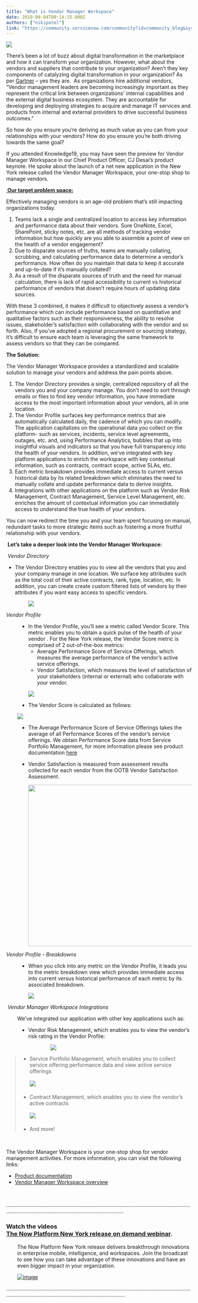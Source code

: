 ```yaml
---
title: "What is Vendor Manager Workspace"
date: 2019-09-04T00:14:15.000Z
authors: ["nikipatel"]
link: "https://community.servicenow.com/community?id=community_blog&sys_id=0a3ba12bdb67f3085ed4a851ca9619e5"
---
```

<p><img style="max-width: 100%; max-height: 480px;" src="https://community.servicenow.com/8abb21a3dbaffb08190dfb24399619f6.iix" /></p>
<p>There’s been a lot of buzz about digital transformation in the marketplace and how it can transform your organization. However, what about the vendors and suppliers that contribute to your organization? Aren’t they key components of catalyzing digital transformation in your organization? As per <a href="https://www.gartner.com/binaries/content/assets/events/keywords/sourcing/asm17i/sourcing_and_vendor_management-leadership-vision-for-2017.pdf" target="_blank" rel="noopener noreferrer nofollow">Gartner</a> – yes they are.  As organizations hire additional vendors, “Vendor management leaders are becoming increasingly important as they represent the critical link between organizations&#39; internal capabilities and the external digital business ecosystem. They are accountable for developing and deploying strategies to acquire and manage IT services and products from internal and external providers to drive successful business outcomes.&#34; </p>
<p>So how do you ensure you’re deriving as much value as you can from your relationships with your vendors? How do you ensure you’re both driving towards the same goal?  </p>
<p>If you attended Knowledge19, you may have seen the preview for Vendor Manager Workspace in our Chief Product Officer, CJ Desai’s product keynote. He spoke about the launch of a net new application in the New York release called the Vendor Manager Workspace, your one-stop shop to manage vendors.</p>
<p><span style="text-decoration: underline;"><strong> </strong><strong>Our target problem space: </strong></span></p>
<p>Effectively managing vendors is an age-old problem that’s still impacting organizations today.</p>
<ol><li>Teams lack a single and centralized location to access key information and performance data about their vendors. Sure OneNote, Excel, SharePoint, sticky notes, etc. are all methods of tracking vendor information but how quickly are you able to assemble a point of view on the health of a vendor engagement?</li><li>Due to disparate sources of truths, teams are manually collating, scrubbing, and calculating performance data to determine a vendor’s performance. How often do you maintain that data to keep it accurate and up-to-date if it’s manually collated?</li><li>As a result of the disparate sources of truth and the need for manual calculation, there is lack of rapid accessibility to current vs historical performance of vendors that doesn’t require hours of updating data sources.</li></ol>
<p>With these 3 combined, it makes it difficult to objectively assess a vendor’s performance which can include performance based on quantitative and qualitative factors such as their responsiveness, the ability to resolve issues, stakeholder’s satisfaction with collaborating with the vendor and so forth. Also, if you’ve adopted a regional procurement or sourcing strategy, it’s difficult to ensure each team is leveraging the same framework to assess vendors so that they can be compared. </p>
<p><strong>The Solution: </strong></p>
<p>The Vendor Manager Workspace provides a standardized and scalable solution to manage your vendors and address the pain points above.</p>
<ol><li>The Vendor Directory provides a single, centralized repository of all the vendors you and your company manage. You don’t need to sort through emails or files to find key vendor information, you have immediate access to the most important information about your vendors, all in one location.</li><li>The Vendor Profile surfaces key performance metrics that are automatically calculated daily, the cadence of which you can modify. The application capitalizes on the operational data you collect on the platform- such as services, incidents, service level agreements, outages, etc. and, using Performance Analytics, bubbles that up into insightful visuals and indicators so that you have full transparency into the health of your vendors. In addition, we’ve integrated with key platform applications to enrich the workspace with key contextual information, such as contracts, contract scope, active SLAs, etc.</li><li>Each metric breakdown provides immediate access to current versus historical data by its related breakdown which eliminates the need to manually collate and update performance data to derive insights.</li><li>Integrations with other applications on the platform such as Vendor Risk Management, Contract Management, Service Level Management, etc. enriches the amount of contextual information you can immediately access to understand the true health of your vendors.</li></ol>
<p>You can now redirect the time you and your team spent focusing on manual, redundant tasks to more strategic items such as fostering a more fruitful relationship with your vendors.  </p>
<p> <strong>Let’s take a deeper look into the Vendor Manager Workspace: </strong></p>
<p><em> Vendor Directory</em></p>
<ul><li>The Vendor Directory enables you to view all the vendors that you and your company manage in one location. We surface key attributes such as the total cost of their active contracts, rank, type, location, etc. In addition, you can create create custom filtered lists of vendors by their attributes if you want easy access to specific vendors.</li></ul>
<p style="padding-left: 60px;"><img src="https://community.servicenow.com/a1ecd167dbebb3085ed4a851ca961984.iix" /></p>
<p><em>Vendor Profile</em></p>
<ul style="padding-left: 60px;"><li>In the Vendor Profile, you’ll see a metric called Vendor Score. This metric enables you to obtain a quick pulse of the health of your vendor . For the New York release, the Vendor Score metric is comprised of 2 out-of-the-box metrics:
<ul><li>Average Performance Score of Service Offerings, which measures the average performance of the vendor’s active service offerings.</li><li>Vendor Satisfaction, which measures the level of satisfaction of your stakeholders (internal or external) who collaborate with your vendor.</li></ul>
</li></ul>
<p style="padding-left: 60px;"><img src="https://community.servicenow.com/7a3d5d6bdbebb3085ed4a851ca9619e0.iix" /></p>
<ul style="padding-left: 60px;"><li>The Vendor Score is calculated as follows:</li></ul>
<p style="padding-left: 30px;"><img src="https://community.servicenow.com/8c7dd16fdbebb3085ed4a851ca961994.iix" /></p>
<ul style="padding-left: 60px;"><li>The Average Performance Score of Service Offerings takes the average of all Performance Scores of the vendor’s service offerings. We obtain Performance Score data from Service Portfolio Management, for more information please see product documentation <a href="https://docs.servicenow.com/bundle/newyork-it-service-management/page/product/service-portfolio-management2/task/create-or-modify-SPM2-services.html " target="_blank" rel="noopener noreferrer nofollow">here</a></li></ul>
<ul style="padding-left: 60px;"><li>Vendor Satisfaction is measured from assessment results collected for each vendor from the OOTB Vendor Satisfaction Assessment. </li></ul>
<p style="padding-left: 60px;"><img src="https://community.servicenow.com/65992d6bdb27f3085ed4a851ca9619f9.iix" width="760" height="438" /></p>
<p><em>Vendor Profile - Breakdowns</em></p>
<ul style="padding-left: 60px;"><li>When you click into any metric on the Vendor Profile, it leads you to the metric breakdown view which provides immediate access into current versus historical performance of each metric by its associated breakdown.</li></ul>
<p style="padding-left: 60px;"><img src="https://community.servicenow.com/33b9e1ebdb27f3085ed4a851ca9619d0.iix" /></p>
<p> <em>Vendor Manager Workspace Integrations</em></p>
<p style="padding-left: 30px;">We’ve integrated our application with other key applications such as:</p>
<ul style="padding-left: 60px;"><li>Vendor Risk Management, which enables you to view the vendor’s risk rating in the Vendor Profile:</li></ul>
<p style="padding-left: 120px;"><img src="https://community.servicenow.com/8ee9ed2fdb27f3085ed4a851ca961920.iix" /></p>
<blockquote>
<ul><li>Service Portfolio Management, which enables you to collect service offering performance data and view active service offerings<br /><br /><img src="https://community.servicenow.com/a71a21efdb27f3085ed4a851ca9619e4.iix" /><br /><br /></li><li>Contract Management, which enables you to view the vendor’s active contracts<br /><br /><img src="https://community.servicenow.com/846aa5a3db67f3085ed4a851ca961941.iix" /><br /><br /></li><li>And more!</li></ul>
</blockquote>
<p> </p>
<p>The Vendor Manager Workspace is your one-stop shop for vendor management activities. For more information, you can visit the following links: </p>
<ul><li><a href="https://docs.servicenow.com/bundle/newyork-it-service-management/page/product/vendor-manager-workspace/reference/vendor-manager-workspace-landing-page.html" target="_blank" rel="noopener noreferrer nofollow">Product documentation</a> </li><li><a href="https://www.youtube.com/watch?v&#61;qecN5VLItiA" target="_blank" rel="noopener noreferrer nofollow">Vendor Manager Workspace overview</a></li></ul>
<p> </p>
<p class="ng-scope">...........................................................................................................................................................................................................</p>
<h3 class="ng-scope">Watch the videos <br /><a href="https://go.servicenow.com/LP&#61;13318?referenceSource&#61;communityblog" target="_blank" rel="noopener noreferrer nofollow">The Now Platform New York release on demand webinar</a>.</h3>
<p class="ng-scope" style="padding-left: 30px;">The Now Platform New York release delivers breakthrough innovations in enterprise mobile, intelligence, and workspaces. Join the broadcast to see how you can take advantage of these innovations and have an even bigger impact in your organization.</p>
<p class="ng-scope" style="padding-left: 30px;"><a href="https://go.servicenow.com/LP&#61;13318?referenceSource&#61;ODcommunity" rel="nofollow"><img class="community_image_fullscreen" style="max-width: 100%; max-height: 480px;" src="https://community.servicenow.comhttps://community.servicenow.com/1bbbe504db080c500be6a345ca961958.iix" alt="image" /></a></p>
<p class="ng-scope">............................................................................................................................................................................................................</p>
<p> </p>
<p> </p>
